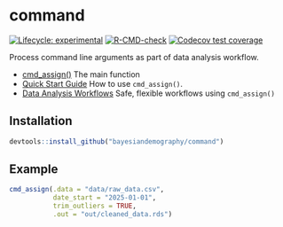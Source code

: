 
<!-- README.md is generated from README.Rmd. Please edit that file -->

# command

<!-- badges: start -->

[![Lifecycle:
experimental](https://img.shields.io/badge/lifecycle-experimental-orange.svg)](https://lifecycle.r-lib.org/articles/stages.html#experimental)
[![R-CMD-check](https://github.com/bayesiandemography/command/actions/workflows/R-CMD-check.yaml/badge.svg)](https://github.com/bayesiandemography/command/actions/workflows/R-CMD-check.yaml)
[![Codecov test
coverage](https://codecov.io/gh/bayesiandemography/command/branch/main/graph/badge.svg)](https://app.codecov.io/gh/bayesiandemography/command?branch=main)
<!-- badges: end -->

Process command line arguments as part of data analysis workflow.

- [cmd_assign()](https://bayesiandemography.github.io/command/reference/cmd_assign.html)
  The main function
- [Quick Start
  Guide](https://bayesiandemography.github.io/command/articles/a1_quickstart.html)
  How to use `cmd_assign()`.
- [Data Analysis
  Workflows](https://bayesiandemography.github.io/command/articles/a4_workflow.html)
  Safe, flexible workflows using `cmd_assign()`

## Installation

``` r
devtools::install_github("bayesiandemography/command")
```

## Example

``` r
cmd_assign(.data = "data/raw_data.csv",
           date_start = "2025-01-01",
           trim_outliers = TRUE,
           .out = "out/cleaned_data.rds")
```
